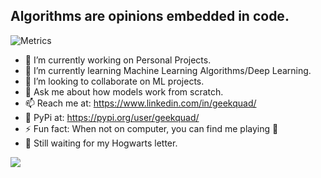 ## Algorithms are opinions embedded in code.
![Metrics](https://metrics.lecoq.io/geekquad?template=terminal&config.timezone=Asia%2FCalcutta)


- 🔭 I’m currently working on Personal Projects.
- 🌱 I’m currently learning Machine Learning Algorithms/Deep Learning.
- 👯 I’m looking to collaborate on ML projects.
- 💬 Ask me about how models work from scratch.
- 📫 Reach me at: https://www.linkedin.com/in/geekquad/ 
- 🐍 PyPi at: https://pypi.org/user/geekquad/ 
- ⚡ Fun fact: When not on computer, you can find me playing 🎸
- 🧙 Still waiting for my Hogwarts letter. 



[![](https://github-readme-stats.vercel.app/api?username=geekquad&show_icons=true&title_color=fff&icon_color=79ff97&text_color=9f9f9f&bg_color=151515)](https://github.com/geekquad/github-readme-stats)

<!-- <p align="center"> <img src="https://github-readme-streak-stats.herokuapp.com/?user=geekquad" /> </p> -->
<!-- https://github-readme-stats.vercel.app/api/top-langs/?username=geekquad&layout=compact -->
